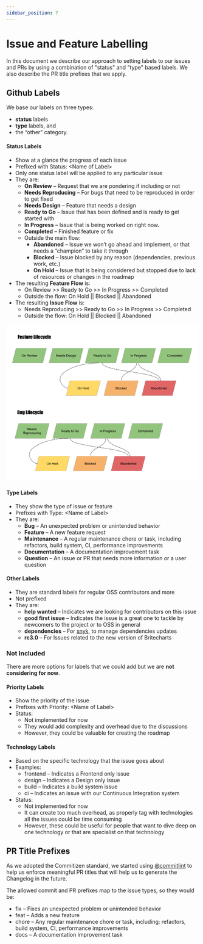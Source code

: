 ```yaml
---
sidebar_position: 7
---
```


# Issue and Feature Labelling

In this document we describe our approach to setting labels to our issues and PRs by using a combination of "status" and "type" based labels. We also describe the PR title prefixes that we apply.

## Github Labels

We base our labels on three types:

-   **status** labels
-   **type** labels, and
-   the “other” category.

#### Status Labels

-   Show at a glance the progress of each issue
-   Prefixed with Status: &lt;Name of Label>
-   Only one status label will be applied to any particular issue
-   They are:
    -   **On Review** – Request that we are pondering if including or not
    -   **Needs Reproducing** – For bugs that need to be reproduced in order to get fixed
    -   **Needs Design** – Feature that needs a design
    -   **Ready to Go** – Issue that has been defined and is ready to get started with
    -   **In Progress** – Issue that is being worked on right now.
    -   **Completed** – Finished feature or fix
    -   Outside the main flow:
        -   **Abandoned** – Issue we won’t go ahead and implement, or that needs a “champion” to take it through
        -   **Blocked** – Issue blocked by any reason (dependencies, previous work, etc.)
        -   **On Hold** – Issue that is being considered but stopped due to lack of resources or changes in the roadmap
-   The resulting **Feature Flow** is:
    -   On Review >> Ready to Go >> In Progress >> Completed
    -   Outside the flow: On Hold || Blocked || Abandoned
-   The resulting **Issue Flow** is:
    -   Needs Reproducing >> Ready to Go >> In Progress >> Completed
    -   Outside the flow: On Hold || Blocked || Abandoned

![alt_text](../../static/img/docs/feature-issue-labels.png "image_tooltip")

#### Type Labels

-   They show the type of issue or feature
-   Prefixes with Type: &lt;Name of Label>
-   They are:
    -   **Bug** – An unexpected problem or unintended behavior
    -   **Feature** – A new feature request
    -   **Maintenance** – A regular maintenance chore or task, including refactors, build system, CI, performance improvements
    -   **Documentation** – A documentation improvement task
    -   **Question** – An issue or PR that needs more information or a user question

#### Other Labels

-   They are standard labels for regular OSS contributors and more
-   Not prefixed
-   They are:
    -   **help wanted** – Indicates we are looking for contributors on this issue
    -   **good first issue** – Indicates the issue is a great one to tackle by newcomers to the project or to OSS in general
    -   **dependencies** – For [snyk](https://snyk.io/), to manage dependencies updates
    -   **rc3.0** – For Issues related to the new version of Britecharts

### Not Included

There are more options for labels that we could add but we are **not considering for now**.

#### Priority Labels

-   Show the priority of the issue
-   Prefixes with Priority: &lt;Name of Label>
-   Status:
    -   Not implemented for now
    -   They would add complexity and overhead due to the discussions
    -   However, they could be valuable for creating the roadmap

#### Technology Labels

-   Based on the specific technology that the issue goes about
-   Examples:
    -   frontend – Indicates a Frontend only issue
    -   design – Indicates a Design only issue
    -   build – Indicates a build system issue
    -   ci – Indicates an issue with our Continuous Integration system
-   Status:
    -   Not implemented for now
    -   It can create too much overhead, as properly tag with technologies all the issues could be time consuming
    -   However, these could be useful for people that want to dive deep on one technology or that are specialist on that technology

## PR Title Prefixes

As we adopted the Commitizen standard, we started using [@commitlint](https://commitlint.js.org/#/) to help us enforce meaningful PR titles that will help us to generate the Changelog in the future. 

The allowed commit and PR prefixes map to the issue types, so they would be:

-   fix – Fixes an unexpected problem or unintended behavior
-   feat – Adds a new feature
-   chore – Any regular maintenance chore or task, including: refactors, build system, CI, performance improvements
-   docs – A documentation improvement task
